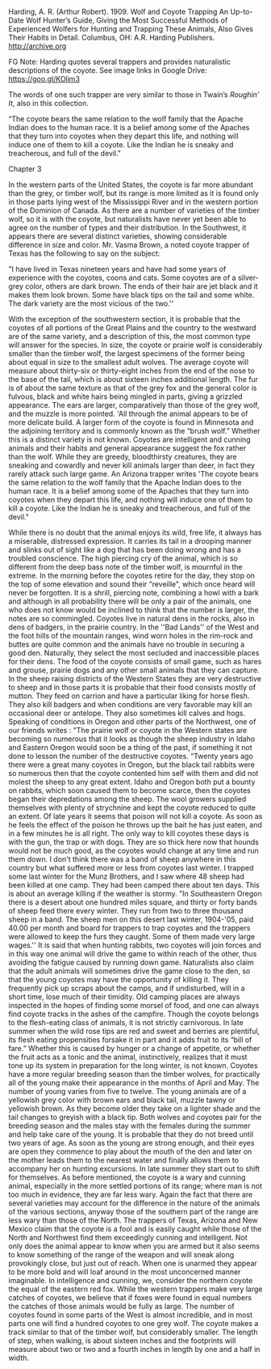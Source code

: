 Harding, A. R. (Arthur Robert). 1909. Wolf and Coyote Trapping An Up-to-Date Wolf Hunter’s Guide, Giving the Most Successful Methods of Experienced Wolfers for Hunting and Trapping These Animals, Also Gives Their Habits in Detail. Columbus, OH: A.R. Harding Publishers. http://archive.org 

FG Note:
Harding quotes several trappers and provides naturalistic descriptions of the coyote.  See image links in Google Drive: https://goo.gl/KOlim3

The words of one such trapper are very similar to those in Twain’s <i>Roughin’ It</i>, also in this collection.

“The coyote bears the same relation to the wolf family that the Apache Indian does to the human race. It is a belief among some of the Apaches that they turn into coyotes when they depart this life, and nothing will induce one of them to kill a coyote. Like the Indian he is sneaky and treacherous, and full of the devil."


Chapter 3


In the western parts of the United States, the coyote is far  more abundant than the grey, or timber wolf,  but its range is  more limited as it is found only in those parts lying west of the Mississippi River and in the western portion of the  Dominion of Canada. As there are
a  number of varieties of the timber wolf, so it is with the coyote, but naturalists have never yet been able to agree on the  number of types  and their distribution. In the Southwest, it appears there are several distinct varieties, showing considerable difference in size and color. Mr. Vasma Brown, a noted coyote trapper of Texas has the following to say on the subject:

"I have lived in Texas nineteen years and have had  some years of experience with the coyotes, coons and cats. Some coyotes are of a
silver-grey color, others are dark brown.  The ends of their hair are jet black and it  makes them look brown. Some have black tips on the
tail and some white.  The dark variety are the most vicious of the two.'' 

With the exception of the southwestern section, it is probable that the coyotes of all portions of the Great Plains and the country to
the westward are of the same variety, and a description of this, the most common type will answer for the species. In size, the coyote or
prairie wolf is considerably smaller than the timber wolf, the largest specimens of the former being about equal in size to the smallest adult wolves. The average coyote will measure about thirty-six or thirty-eight inches from the end of the nose to the base of the tail, which is about sixteen inches additional length. The fur is of about the same texture as that of the grey fox and the general color is fulvous, black and white hairs being mingled in parts, giving a grizzled appearance. The ears are larger, comparatively than those of the grey wolf, and the muzzle is more pointed. 'All through the animal appears to be of more delicate build. A larger form of the coyote is found in Minnesota and the adjoining territory and is commonly known as the “brush wolf.” Whether this is a distinct variety is not known.
Coyotes are intelligent and cunning animals and their habits and general appearance suggest the fox rather than the wolf. While they are greedy, bloodthirsty creatures, they are sneaking and cowardly and never kill animals larger than deer, in fact they rarely attack such large game. An Arizona trapper writes
'The coyote bears the same relation to the wolf family that the Apache Indian does to the human race. It is a belief among some of the Apaches that they turn into coyotes when they depart this life, and nothing will induce one of them to kill a coyote. Like the Indian he is
sneaky and treacherous, and full of the devil."

While there is no doubt that the animal enjoys its wild, free life, it always has a miserable, distressed expression. It carries its tail in a
drooping manner and slinks out of sight like a dog that has been doing wrong and has a troubled conscience. The high piercing cry of the animal, which is so different from the deep bass note of the
timber wolf, is mournful in the extreme. In the morning before the coyotes retire for the day, they stop on the top of some elevation and
sound their “reveille", which once heard will never be forgotten. It is a shrill, piercing note, combining a howl with a bark and although in all
probability there will be only a pair of the animals, one who does not know would be inclined to think that the number is larger, the notes are so commingled. Coyotes live in natural dens in the rocks, also
in dens of badgers, in the prairie country. In the ''Bad Lands'' of the  West and the foot hills of the mountain ranges,  wind worn holes in the rim-rock and buttes are quite common and the animals have no trouble in securing a good den. 
Naturally, they select the most secluded and inaccessible
places for their dens.  The food of the coyote consists of small game, such as hares and grouse, prairie dogs and any other small animals that they can capture. In the sheep raising districts of the Western States they are very destructive to sheep and in those parts it is probable that their food consists mostly of mutton.  They feed on carrion and have a particular liking for horse flesh. They also kill badgers and when conditions are very favorable may kill an occasional deer or antelope.  They also sometimes kill calves and hogs. Speaking of conditions in Oregon  and other parts of the Northwest, one of our friends writes
:
"The prairie wolf or coyote in the Western states are becoming so numerous that it looks as though the sheep industry in Idaho and Eastern Oregon would soon be a thing of the past, if something it not done to lesson the  number of the destructive coyotes.
“Twenty years ago there were a great many coyotes in Oregon, but the black tail rabbits were so numerous then that the coyote contented him self with them and did not molest the sheep to any great extent. Idaho and Oregon both put a bounty on rabbits, which soon caused them to become scarce, then the coyotes began their depredations among the sheep. The wool growers supplied themselves with plenty of strychnine and kept the coyote reduced to quite an extent. Of late years it seems that poison will not kill a coyote. As soon as he feels the effect of the poison he throws up the bait he has just eaten, and in a few minutes he is all right.
The only way to kill coyotes these days is with the gun, the trap or with dogs. They are so thick here now that hounds would not be much good, as the coyotes would change at any time and run them down. I don't think there was a band of sheep anywhere in this country but what suffered more or less from coyotes last winter. I trapped some last winter for the Munz Brothers, and I saw where 48 sheep had been killed at one camp. They had been camped there about ten days. This is about an average killing if the weather is stormy.
"In Southeastern Oregon there is a desert about one hundred miles square, and thirty or forty bands of sheep feed there every winter. They run from two to three thousand sheep in a band. The sheep men on this desert last winter, 1904-'05, paid 40.00 per month and board for trappers to trap coyotes and the trappers were allowed to keep the furs they caught. Some of them made very large wages.''
It is said that  when hunting rabbits, two coyotes will join forces and in this way one animal will drive the game to within reach of the other, thus avoiding the fatigue caused by running down game. Naturalists also claim that the adult animals will sometimes drive the game close to the den, so that the young coyotes may have the opportunity of killing it.  They frequently pick  up scraps about the camps,  and if undisturbed, will in a short time, lose much of
their timidity. Old camping places are always inspected in the hopes of finding  some morsel of food, and one can always find coyote tracks in the ashes of the campfire.
Though the coyote belongs to the flesh-eating class of animals, it is not strictly carnivorous. In late summer when the wild rose tips
are red and sweet and berries are plentiful, its flesh eating propensities forsake it in part and it adds fruit to its “bill of fare.” Whether this is caused by hunger or a change of appetite, or whether the fruit acts as a tonic and the animal, instinctively, realizes that it  must tone  up its system in preparation for the long winter, is not
known. 
Coyotes have a  more regular breeding season than the timber wolves, for practically all of the young make their appearance in the months of April and May. The number of young varies from five to twelve. The young animals are of a yellowish grey color with brown ears and black tail, muzzle tawny or yellowish brown. As they become older they take on a lighter shade and the tail changes to greyish with a black tip. Both wolves  and coyotes pair for the breeding season and the males stay with the females during the summer and help take care of the young. It is probable that they do not breed until two years of age. As soon as the  young are strong enough, and their eyes are open they commence to play about the  mouth of the den and later on the mother leads them to the nearest water and finally allows them to accompany her on hunting excursions. In late summer they start out to shift for themselves.
As before mentioned, the coyote is a  wary and cunning animal, especially in the  more settled portions of its range; where man is not too much in evidence, they are far less wary. Again the fact that there are several varieties may account for the difference in the nature of the animals of the various sections, anyway those of the southern part of the range are less  wary than those of the North.  The trappers of Texas, Arizona and New Mexico claim that the coyote is a fool and is easily caught while those of the North and Northwest find them exceedingly cunning and intelligent.  Not only does the animal appear to know  when you are armed but it also seems to know something of the range of the weapon and will sneak along provokingly close, but just out of reach. When one is  unarmed they appear to be more bold and will loaf around in the most unconcerned  manner imaginable.
In intelligence and cunning, we, consider the northern coyote the equal of the eastern red fox. While the western trappers make very large catches of coyotes, we believe that if foxes were found in equal numbers the catches of those animals would be fully as large.  The number of coyotes found in  some parts of the  West is almost incredible, and in most parts one will find a hundred coyotes to one grey wolf.
The coyote  makes a track similar to that of the timber wolf, but considerably smaller.  The length of step,  when walking, is about sixteen inches and the footprints will measure about two or two and a fourth inches in length by one and a half in width.
